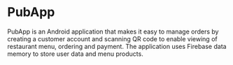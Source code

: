 <h1>PubApp</h1>
PubApp is an Android application that makes it easy to manage orders by creating a customer account and scanning QR code to enable viewing of restaurant menu,
ordering and payment. The application uses Firebase data memory to store user data and menu products.

